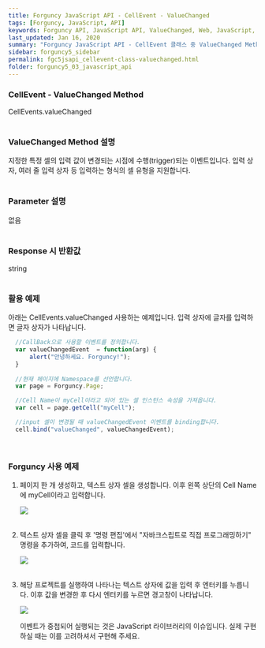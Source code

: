 ```yaml
---
title: Forguncy JavaScript API - CellEvent - ValueChanged
tags: [Forguncy, JavaScript, API]
keywords: Forguncy API, JavaScript API, ValueChanged, Web, JavaScript, API
last_updated: Jan 16, 2020
summary: "Forguncy JavaScript API - CellEvent 클래스 중 ValueChanged Method를 설명합니다."
sidebar: forguncy5_sidebar
permalink: fgc5jsapi_cellevent-class-valuechanged.html
folder: forguncy5_03_javascript_api
---
```


### CellEvent - ValueChanged Method
CellEvents.valueChanged
<br /><br />

### ValueChanged Method 설명
지정한 특정 셀의 입력 값이 변경되는 시점에 수행(trigger)되는 이벤트입니다. 입력 상자, 여러 줄 입력 상자 등 입력하는 형식의 셀 유형을 지원합니다.
<br /><br />

### Parameter 설명
없음
<br /><br />

### Response 시 반환값
string
<br /><br />

### 활용 예제
아래는 CellEvents.valueChanged 사용하는 예제입니다. 입력 상자에 글자를 입력하면 글자 상자가 나타납니다.
<br />

~~~javascript
  //CallBack으로 사용할 이벤트를 정의합니다.
  var valueChangedEvent  = function(arg) {
      alert("안녕하세요. Forguncy!");
  }
  
  //현재 페이지에 Namespace를 선언합니다.
  var page = Forguncy.Page;

  //Cell Name이 myCell이라고 되어 있는 셀 인스턴스 속성을 가져옵니다.
  var cell = page.getCell("myCell");

  //input 셀이 변경될 때 valueChangedEvent 이벤트를 binding합니다.
  cell.bind("valueChanged", valueChangedEvent);
~~~

<br />

### Forguncy 사용 예제

1. 페이지 한 개 생성하고, 텍스트 상자 셀을 생성합니다. 이후 왼쪽 상단의 Cell Name에 myCell이라고 입력합니다.

    ![]({{site.url}}/images/forguncy5/ex-ss_cellevent-valuechanged01.png)
    <br /><br />

2. 텍스트 상자 셀을 클릭 후 '명령 편집'에서 "자바크스립트로 직접 프로그래밍하기" 명령을 추가하여, 코드를 입력합니다.

    ![]({{site.url}}/images/forguncy5/ex-ss_cellevent-valuechanged02.png)
    <br /><br />

3. 해당 프로젝트를 실행하여 나타나는 텍스트 상자에 값을 입력 후 엔터키를 누릅니다. 이후 값을 변경한 후 다시 엔터키를 누르면 경고창이 나타납니다.

    ![]({{site.url}}/images/forguncy5/ex-ss_cellevent-valuechanged03.gif)

    이벤트가 중첩되어 실행되는 것은 JavaScript 라이브러리의 이슈입니다. 실제 구현하실 때는 이를 고려하셔서 구현해 주세요.
    
<br /><br />
